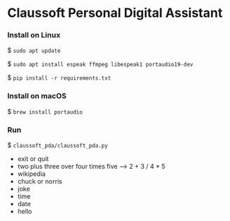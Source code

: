 # Claussoft Personal Digital Assistant

### Install on Linux
$ `sudo apt update`

$ `sudo apt install espeak ffmpeg libespeak1 portaudio19-dev`

$ `pip install -r requirements.txt`

### Install on macOS
$ `brew install portaudio`

### Run
$ `claussoft_pda/claussoft_pda.py`

* exit or quit
* two plus three over four times five --> 2 + 3 / 4 * 5
* wikipedia
* chuck or norris
* joke
* time
* date
* hello
